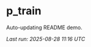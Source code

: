 # p_train

Auto-updating README demo.

<!--START_SECTION:status-->
_Last run: 2025-08-28 11:16 UTC_
<!--END_SECTION:status-->

































































































































































































